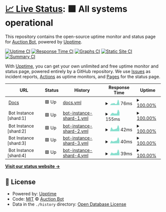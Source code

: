 # [📈 Live Status](https://Auction-Bot.github.io/status): <!--live status--> **🟩 All systems operational**

This repository contains the open-source uptime monitor and status page for [Auction Bot](https://Auction-Bot.github.io/status), powered by [Upptime](https://github.com/upptime/upptime).

[![Uptime CI](https://github.com/Auction-Bot/status/workflows/Uptime%20CI/badge.svg)](https://github.com/Auction-Bot/status/actions?query=workflow%3A%22Uptime+CI%22)
[![Response Time CI](https://github.com/Auction-Bot/status/workflows/Response%20Time%20CI/badge.svg)](https://github.com/Auction-Bot/status/actions?query=workflow%3A%22Response+Time+CI%22)
[![Graphs CI](https://github.com/Auction-Bot/status/workflows/Graphs%20CI/badge.svg)](https://github.com/Auction-Bot/status/actions?query=workflow%3A%22Graphs+CI%22)
[![Static Site CI](https://github.com/Auction-Bot/status/workflows/Static%20Site%20CI/badge.svg)](https://github.com/Auction-Bot/status/actions?query=workflow%3A%22Static+Site+CI%22)
[![Summary CI](https://github.com/Auction-Bot/status/workflows/Summary%20CI/badge.svg)](https://github.com/Auction-Bot/status/actions?query=workflow%3A%22Summary+CI%22)

With [Upptime](https://upptime.js.org), you can get your own unlimited and free uptime monitor and status page, powered entirely by a GitHub repository. We use [Issues](https://github.com/Auction-Bot/status/issues) as incident reports, [Actions](https://github.com/Auction-Bot/status/actions) as uptime monitors, and [Pages](https://Auction-Bot.github.io/status) for the status page.

<!--start: status pages-->
<!-- This summary is generated by Upptime (https://github.com/upptime/upptime) -->
<!-- Do not edit this manually, your changes will be overwritten -->
<!-- prettier-ignore -->
| URL | Status | History | Response Time | Uptime |
| --- | ------ | ------- | ------------- | ------ |
| <img alt="" src="https://raw.githubusercontent.com/Auction-Bot/docs/master/Homepage/wwwroot/favicon.svg" height="13"> [Docs](https://auction-bot.github.io/docs/) | 🟩 Up | [docs.yml](https://github.com/Auction-Bot/status/commits/HEAD/history/docs.yml) | <details><summary><img alt="Response time graph" src="./graphs/docs/response-time-week.png" height="20"> 76ms</summary><br><a href="https://Auction-Bot.github.io/status/history/docs"><img alt="Response time 81" src="https://img.shields.io/endpoint?url=https%3A%2F%2Fraw.githubusercontent.com%2FAuction-Bot%2Fstatus%2FHEAD%2Fapi%2Fdocs%2Fresponse-time.json"></a><br><a href="https://Auction-Bot.github.io/status/history/docs"><img alt="24-hour response time 29" src="https://img.shields.io/endpoint?url=https%3A%2F%2Fraw.githubusercontent.com%2FAuction-Bot%2Fstatus%2FHEAD%2Fapi%2Fdocs%2Fresponse-time-day.json"></a><br><a href="https://Auction-Bot.github.io/status/history/docs"><img alt="7-day response time 76" src="https://img.shields.io/endpoint?url=https%3A%2F%2Fraw.githubusercontent.com%2FAuction-Bot%2Fstatus%2FHEAD%2Fapi%2Fdocs%2Fresponse-time-week.json"></a><br><a href="https://Auction-Bot.github.io/status/history/docs"><img alt="30-day response time 79" src="https://img.shields.io/endpoint?url=https%3A%2F%2Fraw.githubusercontent.com%2FAuction-Bot%2Fstatus%2FHEAD%2Fapi%2Fdocs%2Fresponse-time-month.json"></a><br><a href="https://Auction-Bot.github.io/status/history/docs"><img alt="1-year response time 81" src="https://img.shields.io/endpoint?url=https%3A%2F%2Fraw.githubusercontent.com%2FAuction-Bot%2Fstatus%2FHEAD%2Fapi%2Fdocs%2Fresponse-time-year.json"></a></details> | <details><summary><a href="https://Auction-Bot.github.io/status/history/docs">100.00%</a></summary><a href="https://Auction-Bot.github.io/status/history/docs"><img alt="All-time uptime 100.00%" src="https://img.shields.io/endpoint?url=https%3A%2F%2Fraw.githubusercontent.com%2FAuction-Bot%2Fstatus%2FHEAD%2Fapi%2Fdocs%2Fuptime.json"></a><br><a href="https://Auction-Bot.github.io/status/history/docs"><img alt="24-hour uptime 100.00%" src="https://img.shields.io/endpoint?url=https%3A%2F%2Fraw.githubusercontent.com%2FAuction-Bot%2Fstatus%2FHEAD%2Fapi%2Fdocs%2Fuptime-day.json"></a><br><a href="https://Auction-Bot.github.io/status/history/docs"><img alt="7-day uptime 100.00%" src="https://img.shields.io/endpoint?url=https%3A%2F%2Fraw.githubusercontent.com%2FAuction-Bot%2Fstatus%2FHEAD%2Fapi%2Fdocs%2Fuptime-week.json"></a><br><a href="https://Auction-Bot.github.io/status/history/docs"><img alt="30-day uptime 100.00%" src="https://img.shields.io/endpoint?url=https%3A%2F%2Fraw.githubusercontent.com%2FAuction-Bot%2Fstatus%2FHEAD%2Fapi%2Fdocs%2Fuptime-month.json"></a><br><a href="https://Auction-Bot.github.io/status/history/docs"><img alt="1-year uptime 100.00%" src="https://img.shields.io/endpoint?url=https%3A%2F%2Fraw.githubusercontent.com%2FAuction-Bot%2Fstatus%2FHEAD%2Fapi%2Fdocs%2Fuptime-year.json"></a></details>
| <img alt="" src="https://icons.duckduckgo.com/ip3/null.ico" height="13"> Bot Instance [shard:1] | 🟩 Up | [bot-instance-shard-1.yml](https://github.com/Auction-Bot/status/commits/HEAD/history/bot-instance-shard-1.yml) | <details><summary><img alt="Response time graph" src="./graphs/bot-instance-shard-1/response-time-week.png" height="20"> 155ms</summary><br><a href="https://Auction-Bot.github.io/status/history/bot-instance-shard-1"><img alt="Response time 177" src="https://img.shields.io/endpoint?url=https%3A%2F%2Fraw.githubusercontent.com%2FAuction-Bot%2Fstatus%2FHEAD%2Fapi%2Fbot-instance-shard-1%2Fresponse-time.json"></a><br><a href="https://Auction-Bot.github.io/status/history/bot-instance-shard-1"><img alt="24-hour response time 174" src="https://img.shields.io/endpoint?url=https%3A%2F%2Fraw.githubusercontent.com%2FAuction-Bot%2Fstatus%2FHEAD%2Fapi%2Fbot-instance-shard-1%2Fresponse-time-day.json"></a><br><a href="https://Auction-Bot.github.io/status/history/bot-instance-shard-1"><img alt="7-day response time 155" src="https://img.shields.io/endpoint?url=https%3A%2F%2Fraw.githubusercontent.com%2FAuction-Bot%2Fstatus%2FHEAD%2Fapi%2Fbot-instance-shard-1%2Fresponse-time-week.json"></a><br><a href="https://Auction-Bot.github.io/status/history/bot-instance-shard-1"><img alt="30-day response time 205" src="https://img.shields.io/endpoint?url=https%3A%2F%2Fraw.githubusercontent.com%2FAuction-Bot%2Fstatus%2FHEAD%2Fapi%2Fbot-instance-shard-1%2Fresponse-time-month.json"></a><br><a href="https://Auction-Bot.github.io/status/history/bot-instance-shard-1"><img alt="1-year response time 177" src="https://img.shields.io/endpoint?url=https%3A%2F%2Fraw.githubusercontent.com%2FAuction-Bot%2Fstatus%2FHEAD%2Fapi%2Fbot-instance-shard-1%2Fresponse-time-year.json"></a></details> | <details><summary><a href="https://Auction-Bot.github.io/status/history/bot-instance-shard-1">100.00%</a></summary><a href="https://Auction-Bot.github.io/status/history/bot-instance-shard-1"><img alt="All-time uptime 100.00%" src="https://img.shields.io/endpoint?url=https%3A%2F%2Fraw.githubusercontent.com%2FAuction-Bot%2Fstatus%2FHEAD%2Fapi%2Fbot-instance-shard-1%2Fuptime.json"></a><br><a href="https://Auction-Bot.github.io/status/history/bot-instance-shard-1"><img alt="24-hour uptime 100.00%" src="https://img.shields.io/endpoint?url=https%3A%2F%2Fraw.githubusercontent.com%2FAuction-Bot%2Fstatus%2FHEAD%2Fapi%2Fbot-instance-shard-1%2Fuptime-day.json"></a><br><a href="https://Auction-Bot.github.io/status/history/bot-instance-shard-1"><img alt="7-day uptime 100.00%" src="https://img.shields.io/endpoint?url=https%3A%2F%2Fraw.githubusercontent.com%2FAuction-Bot%2Fstatus%2FHEAD%2Fapi%2Fbot-instance-shard-1%2Fuptime-week.json"></a><br><a href="https://Auction-Bot.github.io/status/history/bot-instance-shard-1"><img alt="30-day uptime 100.00%" src="https://img.shields.io/endpoint?url=https%3A%2F%2Fraw.githubusercontent.com%2FAuction-Bot%2Fstatus%2FHEAD%2Fapi%2Fbot-instance-shard-1%2Fuptime-month.json"></a><br><a href="https://Auction-Bot.github.io/status/history/bot-instance-shard-1"><img alt="1-year uptime 100.00%" src="https://img.shields.io/endpoint?url=https%3A%2F%2Fraw.githubusercontent.com%2FAuction-Bot%2Fstatus%2FHEAD%2Fapi%2Fbot-instance-shard-1%2Fuptime-year.json"></a></details>
| <img alt="" src="https://icons.duckduckgo.com/ip3/null.ico" height="13"> Bot Instance [shard:2] | 🟩 Up | [bot-instance-shard-2.yml](https://github.com/Auction-Bot/status/commits/HEAD/history/bot-instance-shard-2.yml) | <details><summary><img alt="Response time graph" src="./graphs/bot-instance-shard-2/response-time-week.png" height="20"> 42ms</summary><br><a href="https://Auction-Bot.github.io/status/history/bot-instance-shard-2"><img alt="Response time 48" src="https://img.shields.io/endpoint?url=https%3A%2F%2Fraw.githubusercontent.com%2FAuction-Bot%2Fstatus%2FHEAD%2Fapi%2Fbot-instance-shard-2%2Fresponse-time.json"></a><br><a href="https://Auction-Bot.github.io/status/history/bot-instance-shard-2"><img alt="24-hour response time 30" src="https://img.shields.io/endpoint?url=https%3A%2F%2Fraw.githubusercontent.com%2FAuction-Bot%2Fstatus%2FHEAD%2Fapi%2Fbot-instance-shard-2%2Fresponse-time-day.json"></a><br><a href="https://Auction-Bot.github.io/status/history/bot-instance-shard-2"><img alt="7-day response time 42" src="https://img.shields.io/endpoint?url=https%3A%2F%2Fraw.githubusercontent.com%2FAuction-Bot%2Fstatus%2FHEAD%2Fapi%2Fbot-instance-shard-2%2Fresponse-time-week.json"></a><br><a href="https://Auction-Bot.github.io/status/history/bot-instance-shard-2"><img alt="30-day response time 46" src="https://img.shields.io/endpoint?url=https%3A%2F%2Fraw.githubusercontent.com%2FAuction-Bot%2Fstatus%2FHEAD%2Fapi%2Fbot-instance-shard-2%2Fresponse-time-month.json"></a><br><a href="https://Auction-Bot.github.io/status/history/bot-instance-shard-2"><img alt="1-year response time 48" src="https://img.shields.io/endpoint?url=https%3A%2F%2Fraw.githubusercontent.com%2FAuction-Bot%2Fstatus%2FHEAD%2Fapi%2Fbot-instance-shard-2%2Fresponse-time-year.json"></a></details> | <details><summary><a href="https://Auction-Bot.github.io/status/history/bot-instance-shard-2">100.00%</a></summary><a href="https://Auction-Bot.github.io/status/history/bot-instance-shard-2"><img alt="All-time uptime 100.00%" src="https://img.shields.io/endpoint?url=https%3A%2F%2Fraw.githubusercontent.com%2FAuction-Bot%2Fstatus%2FHEAD%2Fapi%2Fbot-instance-shard-2%2Fuptime.json"></a><br><a href="https://Auction-Bot.github.io/status/history/bot-instance-shard-2"><img alt="24-hour uptime 100.00%" src="https://img.shields.io/endpoint?url=https%3A%2F%2Fraw.githubusercontent.com%2FAuction-Bot%2Fstatus%2FHEAD%2Fapi%2Fbot-instance-shard-2%2Fuptime-day.json"></a><br><a href="https://Auction-Bot.github.io/status/history/bot-instance-shard-2"><img alt="7-day uptime 100.00%" src="https://img.shields.io/endpoint?url=https%3A%2F%2Fraw.githubusercontent.com%2FAuction-Bot%2Fstatus%2FHEAD%2Fapi%2Fbot-instance-shard-2%2Fuptime-week.json"></a><br><a href="https://Auction-Bot.github.io/status/history/bot-instance-shard-2"><img alt="30-day uptime 100.00%" src="https://img.shields.io/endpoint?url=https%3A%2F%2Fraw.githubusercontent.com%2FAuction-Bot%2Fstatus%2FHEAD%2Fapi%2Fbot-instance-shard-2%2Fuptime-month.json"></a><br><a href="https://Auction-Bot.github.io/status/history/bot-instance-shard-2"><img alt="1-year uptime 100.00%" src="https://img.shields.io/endpoint?url=https%3A%2F%2Fraw.githubusercontent.com%2FAuction-Bot%2Fstatus%2FHEAD%2Fapi%2Fbot-instance-shard-2%2Fuptime-year.json"></a></details>
| <img alt="" src="https://icons.duckduckgo.com/ip3/null.ico" height="13"> Bot Instance [shard:3] | 🟩 Up | [bot-instance-shard-3.yml](https://github.com/Auction-Bot/status/commits/HEAD/history/bot-instance-shard-3.yml) | <details><summary><img alt="Response time graph" src="./graphs/bot-instance-shard-3/response-time-week.png" height="20"> 40ms</summary><br><a href="https://Auction-Bot.github.io/status/history/bot-instance-shard-3"><img alt="Response time 48" src="https://img.shields.io/endpoint?url=https%3A%2F%2Fraw.githubusercontent.com%2FAuction-Bot%2Fstatus%2FHEAD%2Fapi%2Fbot-instance-shard-3%2Fresponse-time.json"></a><br><a href="https://Auction-Bot.github.io/status/history/bot-instance-shard-3"><img alt="24-hour response time 34" src="https://img.shields.io/endpoint?url=https%3A%2F%2Fraw.githubusercontent.com%2FAuction-Bot%2Fstatus%2FHEAD%2Fapi%2Fbot-instance-shard-3%2Fresponse-time-day.json"></a><br><a href="https://Auction-Bot.github.io/status/history/bot-instance-shard-3"><img alt="7-day response time 40" src="https://img.shields.io/endpoint?url=https%3A%2F%2Fraw.githubusercontent.com%2FAuction-Bot%2Fstatus%2FHEAD%2Fapi%2Fbot-instance-shard-3%2Fresponse-time-week.json"></a><br><a href="https://Auction-Bot.github.io/status/history/bot-instance-shard-3"><img alt="30-day response time 47" src="https://img.shields.io/endpoint?url=https%3A%2F%2Fraw.githubusercontent.com%2FAuction-Bot%2Fstatus%2FHEAD%2Fapi%2Fbot-instance-shard-3%2Fresponse-time-month.json"></a><br><a href="https://Auction-Bot.github.io/status/history/bot-instance-shard-3"><img alt="1-year response time 48" src="https://img.shields.io/endpoint?url=https%3A%2F%2Fraw.githubusercontent.com%2FAuction-Bot%2Fstatus%2FHEAD%2Fapi%2Fbot-instance-shard-3%2Fresponse-time-year.json"></a></details> | <details><summary><a href="https://Auction-Bot.github.io/status/history/bot-instance-shard-3">100.00%</a></summary><a href="https://Auction-Bot.github.io/status/history/bot-instance-shard-3"><img alt="All-time uptime 100.00%" src="https://img.shields.io/endpoint?url=https%3A%2F%2Fraw.githubusercontent.com%2FAuction-Bot%2Fstatus%2FHEAD%2Fapi%2Fbot-instance-shard-3%2Fuptime.json"></a><br><a href="https://Auction-Bot.github.io/status/history/bot-instance-shard-3"><img alt="24-hour uptime 100.00%" src="https://img.shields.io/endpoint?url=https%3A%2F%2Fraw.githubusercontent.com%2FAuction-Bot%2Fstatus%2FHEAD%2Fapi%2Fbot-instance-shard-3%2Fuptime-day.json"></a><br><a href="https://Auction-Bot.github.io/status/history/bot-instance-shard-3"><img alt="7-day uptime 100.00%" src="https://img.shields.io/endpoint?url=https%3A%2F%2Fraw.githubusercontent.com%2FAuction-Bot%2Fstatus%2FHEAD%2Fapi%2Fbot-instance-shard-3%2Fuptime-week.json"></a><br><a href="https://Auction-Bot.github.io/status/history/bot-instance-shard-3"><img alt="30-day uptime 100.00%" src="https://img.shields.io/endpoint?url=https%3A%2F%2Fraw.githubusercontent.com%2FAuction-Bot%2Fstatus%2FHEAD%2Fapi%2Fbot-instance-shard-3%2Fuptime-month.json"></a><br><a href="https://Auction-Bot.github.io/status/history/bot-instance-shard-3"><img alt="1-year uptime 100.00%" src="https://img.shields.io/endpoint?url=https%3A%2F%2Fraw.githubusercontent.com%2FAuction-Bot%2Fstatus%2FHEAD%2Fapi%2Fbot-instance-shard-3%2Fuptime-year.json"></a></details>
| <img alt="" src="https://icons.duckduckgo.com/ip3/null.ico" height="13"> Bot Instance [shard:4] | 🟩 Up | [bot-instance-shard-4.yml](https://github.com/Auction-Bot/status/commits/HEAD/history/bot-instance-shard-4.yml) | <details><summary><img alt="Response time graph" src="./graphs/bot-instance-shard-4/response-time-week.png" height="20"> 39ms</summary><br><a href="https://Auction-Bot.github.io/status/history/bot-instance-shard-4"><img alt="Response time 46" src="https://img.shields.io/endpoint?url=https%3A%2F%2Fraw.githubusercontent.com%2FAuction-Bot%2Fstatus%2FHEAD%2Fapi%2Fbot-instance-shard-4%2Fresponse-time.json"></a><br><a href="https://Auction-Bot.github.io/status/history/bot-instance-shard-4"><img alt="24-hour response time 28" src="https://img.shields.io/endpoint?url=https%3A%2F%2Fraw.githubusercontent.com%2FAuction-Bot%2Fstatus%2FHEAD%2Fapi%2Fbot-instance-shard-4%2Fresponse-time-day.json"></a><br><a href="https://Auction-Bot.github.io/status/history/bot-instance-shard-4"><img alt="7-day response time 39" src="https://img.shields.io/endpoint?url=https%3A%2F%2Fraw.githubusercontent.com%2FAuction-Bot%2Fstatus%2FHEAD%2Fapi%2Fbot-instance-shard-4%2Fresponse-time-week.json"></a><br><a href="https://Auction-Bot.github.io/status/history/bot-instance-shard-4"><img alt="30-day response time 44" src="https://img.shields.io/endpoint?url=https%3A%2F%2Fraw.githubusercontent.com%2FAuction-Bot%2Fstatus%2FHEAD%2Fapi%2Fbot-instance-shard-4%2Fresponse-time-month.json"></a><br><a href="https://Auction-Bot.github.io/status/history/bot-instance-shard-4"><img alt="1-year response time 46" src="https://img.shields.io/endpoint?url=https%3A%2F%2Fraw.githubusercontent.com%2FAuction-Bot%2Fstatus%2FHEAD%2Fapi%2Fbot-instance-shard-4%2Fresponse-time-year.json"></a></details> | <details><summary><a href="https://Auction-Bot.github.io/status/history/bot-instance-shard-4">100.00%</a></summary><a href="https://Auction-Bot.github.io/status/history/bot-instance-shard-4"><img alt="All-time uptime 100.00%" src="https://img.shields.io/endpoint?url=https%3A%2F%2Fraw.githubusercontent.com%2FAuction-Bot%2Fstatus%2FHEAD%2Fapi%2Fbot-instance-shard-4%2Fuptime.json"></a><br><a href="https://Auction-Bot.github.io/status/history/bot-instance-shard-4"><img alt="24-hour uptime 100.00%" src="https://img.shields.io/endpoint?url=https%3A%2F%2Fraw.githubusercontent.com%2FAuction-Bot%2Fstatus%2FHEAD%2Fapi%2Fbot-instance-shard-4%2Fuptime-day.json"></a><br><a href="https://Auction-Bot.github.io/status/history/bot-instance-shard-4"><img alt="7-day uptime 100.00%" src="https://img.shields.io/endpoint?url=https%3A%2F%2Fraw.githubusercontent.com%2FAuction-Bot%2Fstatus%2FHEAD%2Fapi%2Fbot-instance-shard-4%2Fuptime-week.json"></a><br><a href="https://Auction-Bot.github.io/status/history/bot-instance-shard-4"><img alt="30-day uptime 100.00%" src="https://img.shields.io/endpoint?url=https%3A%2F%2Fraw.githubusercontent.com%2FAuction-Bot%2Fstatus%2FHEAD%2Fapi%2Fbot-instance-shard-4%2Fuptime-month.json"></a><br><a href="https://Auction-Bot.github.io/status/history/bot-instance-shard-4"><img alt="1-year uptime 100.00%" src="https://img.shields.io/endpoint?url=https%3A%2F%2Fraw.githubusercontent.com%2FAuction-Bot%2Fstatus%2FHEAD%2Fapi%2Fbot-instance-shard-4%2Fuptime-year.json"></a></details>

<!--end: status pages-->

[**Visit our status website →**](https://Auction-Bot.github.io/status)

## 📄 License

- Powered by: [Upptime](https://github.com/upptime/upptime)
- Code: [MIT](./LICENSE) © [Auction Bot](https://Auction-Bot.github.io/status)
- Data in the `./history` directory: [Open Database License](https://opendatacommons.org/licenses/odbl/1-0/)

